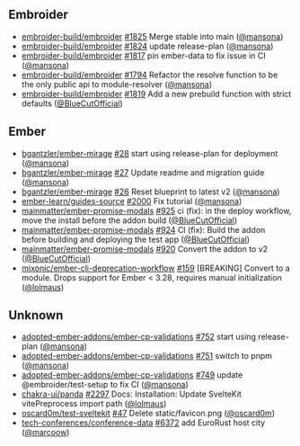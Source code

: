 ## Embroider

- [embroider-build/embroider]
  [#1825](https://github.com/embroider-build/embroider/pull/1825) Merge stable
  into main ([@mansona])
- [embroider-build/embroider]
  [#1824](https://github.com/embroider-build/embroider/pull/1824) update
  release-plan ([@mansona])
- [embroider-build/embroider]
  [#1817](https://github.com/embroider-build/embroider/pull/1817) pin ember-data
  to fix issue in CI ([@mansona])
- [embroider-build/embroider]
  [#1794](https://github.com/embroider-build/embroider/pull/1794) Refactor the
  resolve function to be the only public api to module-resolver ([@mansona])
- [embroider-build/embroider]
  [#1819](https://github.com/embroider-build/embroider/pull/1819) Add a new
  prebuild function with strict defaults ([@BlueCutOfficial])

## Ember

- [bgantzler/ember-mirage]
  [#28](https://github.com/bgantzler/ember-mirage/pull/28) start using
  release-plan for deployment ([@mansona])
- [bgantzler/ember-mirage]
  [#27](https://github.com/bgantzler/ember-mirage/pull/27) Update readme and
  migration guide ([@mansona])
- [bgantzler/ember-mirage]
  [#26](https://github.com/bgantzler/ember-mirage/pull/26) Reset blueprint to
  latest v2 ([@mansona])
- [ember-learn/guides-source]
  [#2000](https://github.com/ember-learn/guides-source/pull/2000) Fix tutorial
  ([@mansona])
- [mainmatter/ember-promise-modals]
  [#925](https://github.com/mainmatter/ember-promise-modals/pull/925) ci (fix):
  in the deploy workflow, move the install before the addon build
  ([@BlueCutOfficial])
- [mainmatter/ember-promise-modals]
  [#924](https://github.com/mainmatter/ember-promise-modals/pull/924) CI (fix):
  Build the addon before building and deploying the test app
  ([@BlueCutOfficial])
- [mainmatter/ember-promise-modals]
  [#920](https://github.com/mainmatter/ember-promise-modals/pull/920) Convert
  the addon to v2 ([@BlueCutOfficial])
- [mixonic/ember-cli-deprecation-workflow]
  [#159](https://github.com/mixonic/ember-cli-deprecation-workflow/pull/159)
  [BREAKING] Convert to a module. Drops support for Ember < 3.28, requires
  manual initialization ([@lolmaus])

## Unknown

- [adopted-ember-addons/ember-cp-validations]
  [#752](https://github.com/adopted-ember-addons/ember-cp-validations/pull/752)
  start using release-plan ([@mansona])
- [adopted-ember-addons/ember-cp-validations]
  [#751](https://github.com/adopted-ember-addons/ember-cp-validations/pull/751)
  switch to pnpm ([@mansona])
- [adopted-ember-addons/ember-cp-validations]
  [#749](https://github.com/adopted-ember-addons/ember-cp-validations/pull/749)
  update @embroider/test-setup to fix CI ([@mansona])
- [chakra-ui/panda] [#2297](https://github.com/chakra-ui/panda/pull/2297) Docs:
  Installation: Update SvelteKit vitePreprocess import path ([@lolmaus])
- [oscard0m/test-sveltekit]
  [#47](https://github.com/oscard0m/test-sveltekit/pull/47) Delete
  static/favicon.png ([@oscard0m])
- [tech-conferences/conference-data]
  [#6372](https://github.com/tech-conferences/conference-data/pull/6372) add
  EuroRust host city ([@marcoow])

[@BlueCutOfficial]: https://github.com/BlueCutOfficial
[@lolmaus]: https://github.com/lolmaus
[@mansona]: https://github.com/mansona
[@marcoow]: https://github.com/marcoow
[@oscard0m]: https://github.com/oscard0m
[adopted-ember-addons/ember-cp-validations]:
  https://github.com/adopted-ember-addons/ember-cp-validations
[bgantzler/ember-mirage]: https://github.com/bgantzler/ember-mirage
[chakra-ui/panda]: https://github.com/chakra-ui/panda
[ember-learn/guides-source]: https://github.com/ember-learn/guides-source
[embroider-build/embroider]: https://github.com/embroider-build/embroider
[mainmatter/ember-promise-modals]:
  https://github.com/mainmatter/ember-promise-modals
[mixonic/ember-cli-deprecation-workflow]:
  https://github.com/mixonic/ember-cli-deprecation-workflow
[oscard0m/test-sveltekit]: https://github.com/oscard0m/test-sveltekit
[tech-conferences/conference-data]:
  https://github.com/tech-conferences/conference-data

